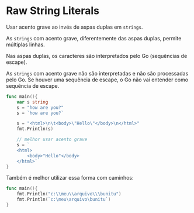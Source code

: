 # Raw String Literals

Usar acento grave ao invés de aspas duplas em `strings`.

As `strings` com acento grave, diferentemente das aspas duplas, permite múltiplas linhas.

Nas aspas duplas, os caracteres são interpretados pelo Go (sequências de escape).

As `strings` com acento grave não são interpretadas e não são processadas pelo Go. Se houver uma sequência de escape, o Go não vai entender como sequência de escape.

```go
func main(){
    var s string
    s = "how are you?"
    s = `how are you?`

    s = "<html>\n\t<body>\"Hello\"</body>\n</html>"
    fmt.Println(s)

    // melhor usar acento grave
    s = `
    <html>
        <body>"Hello"</body>
    </html>`
}
```

Também é melhor utilizar essa forma com caminhos:

```go
func main(){
    fmt.Println("c:\\meu\\arquivo\\\bunitu")
    fmt.Println(`c:\meu\arquivo\bunitu`)
}
```

